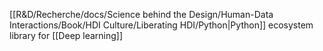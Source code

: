 [[R&D/Recherche/docs/Science behind the Design/Human-Data Interactions/Book/HDI Culture/Liberating HDI/Python|Python]] ecosystem library for [[Deep learning]]
